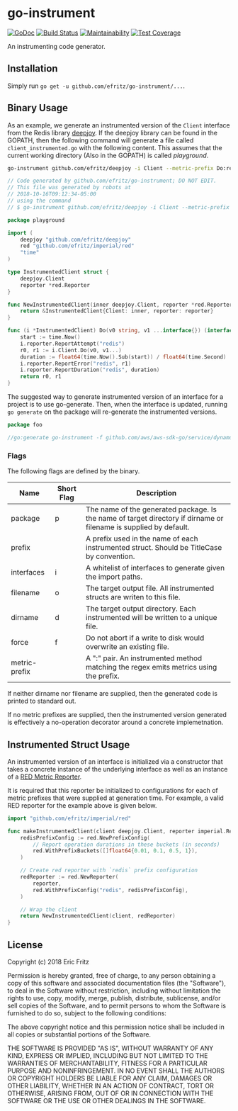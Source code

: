 # go-instrument

[![GoDoc](https://godoc.org/github.com/efritz/go-instrument?status.svg)](https://godoc.org/github.com/efritz/go-instrument)
[![Build Status](https://secure.travis-ci.org/efritz/go-instrument.png)](http://travis-ci.org/efritz/go-instrument)
[![Maintainability](https://api.codeclimate.com/v1/badges/2c875fc6956f08800c99/maintainability)](https://codeclimate.com/github/efritz/go-instrument/maintainability)
[![Test Coverage](https://api.codeclimate.com/v1/badges/2c875fc6956f08800c99/test_coverage)](https://codeclimate.com/github/efritz/go-instrument/test_coverage)

An instrumenting code generator.

## Installation

Simply run `go get -u github.com/efritz/go-instrument/...`.

## Binary Usage

As an example, we generate an instrumented version of the `Client` interface from the
Redis library [deepjoy](https://github.com/efritz/deepjoy). If the deepjoy library can
be found in the GOPATH, then the following command will generate a file called
`client_instrumented.go` with the following content. This assumes that the current
working directory (Also in the GOPATH) is called *playground*.

```bash
go-instrument github.com/efritz/deepjoy -i Client --metric-prefix Do:redis
```

```go
// Code generated by github.com/efritz/go-instrument; DO NOT EDIT.
// This file was generated by robots at
// 2018-10-16T09:12:34-05:00
// using the command
// $ go-instrument github.com/efritz/deepjoy -i Client --metric-prefix Do:redis

package playground

import (
	deepjoy "github.com/efritz/deepjoy"
	red "github.com/efritz/imperial/red"
	"time"
)

type InstrumentedClient struct {
	deepjoy.Client
	reporter *red.Reporter
}

func NewInstrumentedClient(inner deepjoy.Client, reporter *red.Reporter) *InstrumentedClient {
	return &InstrumentedClient{Client: inner, reporter: reporter}
}

func (i *InstrumentedClient) Do(v0 string, v1 ...interface{}) (interface{}, error) {
	start := time.Now()
	i.reporter.ReportAttempt("redis")
	r0, r1 := i.Client.Do(v0, v1...)
	duration := float64(time.Now().Sub(start)) / float64(time.Second)
	i.reporter.ReportError("redis", r1)
	i.reporter.ReportDuration("redis", duration)
	return r0, r1
}
```

The suggested way to generate instrumented version of an interface for a project is to
use go-generate. Then, when the interface is updated, running `go generate` on the
package will re-generate the instrumented versions.

```go
package foo

//go:generate go-instrument -f github.com/aws/aws-sdk-go/service/dynamodb/dynamodbiface --metric-prefix '.*:dynamodb'
```

### Flags

The following flags are defined by the binary.

| Name          | Short Flag | Description  |
| ------------- | ---------- | ------------ |
| package       | p          | The name of the generated package. Is the name of target directory if dirname or filename is supplied by default. |
| prefix        |            | A prefix used in the name of each instrumented struct. Should be TitleCase by convention. |
| interfaces    | i          | A whitelist of interfaces to generate given the import paths. |
| filename      | o          | The target output file. All instrumented structs are writen to this file. |
| dirname       | d          | The target output directory. Each instrumented will be written to a unique file. |
| force         | f          | Do not abort if a write to disk would overwrite an existing file. |
| metric-prefix |            | A "<regex>:<prefix>" pair. An instrumented method matching the regex emits metrics using the prefix. |

If neither dirname nor filename are supplied, then the generated code is printed to standard out.

If no metric prefixes are supplied, then the instrumented version generated is
effectively a no-operation decorator around a concrete implemetnation.

## Instrumented Struct Usage

An instrumented version of an interface is initialized via a constructor that
takes a concrete instance of the underlying interface as well as an instance of
a [RED Metric Reporter](https://github.com/efritz/imperial/tree/master/red).

It is required that this reporter be initialized to configurations for each of
metric prefixes that were supplied at generation time. For example, a valid RED
reporter for the example above is given below.

```go
import "github.com/efritz/imperial/red"

func makeInstrumentedClient(client deepjoy.Client, reporter imperial.Reporter) {
    redisPrefixConfig := red.NewPrefixConfig(
        // Report operation durations in these buckets (in seconds)
        red.WithPrefixBuckets([]float64{0.01, 0.1, 0.5, 1}),
    )

    // Create red reporter with `redis` prefix configuration
    redReporter := red.NewReporter(
        reporter,
        red.WithPrefixConfig("redis", redisPrefixConfig),
    )

    // Wrap the client
    return NewInstrumentedClient(client, redReporter)
}
```

## License

Copyright (c) 2018 Eric Fritz

Permission is hereby granted, free of charge, to any person obtaining a copy
of this software and associated documentation files (the "Software"), to deal
in the Software without restriction, including without limitation the rights
to use, copy, modify, merge, publish, distribute, sublicense, and/or sell
copies of the Software, and to permit persons to whom the Software is
furnished to do so, subject to the following conditions:

The above copyright notice and this permission notice shall be included in
all copies or substantial portions of the Software.

THE SOFTWARE IS PROVIDED "AS IS", WITHOUT WARRANTY OF ANY KIND, EXPRESS OR
IMPLIED, INCLUDING BUT NOT LIMITED TO THE WARRANTIES OF MERCHANTABILITY,
FITNESS FOR A PARTICULAR PURPOSE AND NONINFRINGEMENT. IN NO EVENT SHALL THE
AUTHORS OR COPYRIGHT HOLDERS BE LIABLE FOR ANY CLAIM, DAMAGES OR OTHER
LIABILITY, WHETHER IN AN ACTION OF CONTRACT, TORT OR OTHERWISE, ARISING FROM,
OUT OF OR IN CONNECTION WITH THE SOFTWARE OR THE USE OR OTHER DEALINGS IN
THE SOFTWARE.
